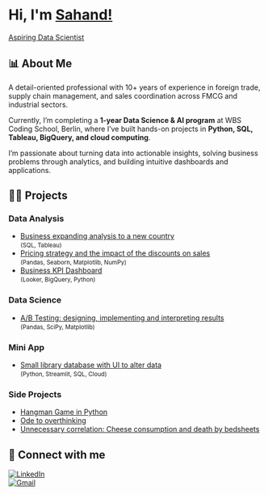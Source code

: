 # Hi, I'm [Sahand!](https://www.linkedin.com/in/sahandazizi/)
[Aspiring Data Scientist](https://github.com/zehando)

## :bar_chart: About Me

A detail-oriented professional with 10+ years of experience in foreign trade, supply chain management, and sales coordination across FMCG and industrial sectors.  

Currently, I’m completing a **1-year Data Science & AI program** at WBS Coding School, Berlin, where I’ve built hands-on projects in **Python, SQL, Tableau, BigQuery, and cloud computing**.  

I’m passionate about turning data into actionable insights, solving business problems through analytics, and building intuitive dashboards and applications.  

## 👨‍💻 Projects

### Data Analysis
- [Business expanding analysis to a new country](https://github.com/Zehando/Business-expanding-analysis)  
  <small>(SQL, Tableau)</small>
- [Pricing strategy and the impact of the discounts on sales](https://github.com/Zehando/eniac-pricing-strategy-analysis)  
  <small>(Pandas, Seaborn, Matplotlib, NumPy)</small>
- [Business KPI Dashboard](https://github.com/Zehando/business-kpi-dashboards)  
  <small>(Looker, BigQuery, Python)</small>

### Data Science
- [A/B Testing: designing, implementing and interpreting results](https://github.com/Zehando/eniac-pricing-strategy-analysis)  
  <small>(Pandas, SciPy, Matplotlib)</small>

### Mini App
- [Small library database with UI to alter data](https://github.com/Zehando/small-library)  
  <small>(Python, Streamlit, SQL, Cloud)</small>

### Side Projects
- [Hangman Game in Python](https://github.com/Zehando/Python-Hangman)  
- [Ode to overthinking](https://github.com/Zehando/ode-to-my-overthinking)  
- [Unnecessary correlation: Cheese consumption and death by bedsheets](https://github.com/Zehando/CheeseAndDeathByBedsheets)  

## :wave: Connect with me

[![LinkedIn](https://skillicons.dev/icons?i=linkedin)](https://www.linkedin.com/in/sahandazizi/)  
[![Gmail](https://skillicons.dev/icons?i=gmail)](mailto:azizisahand@gmail.com)
